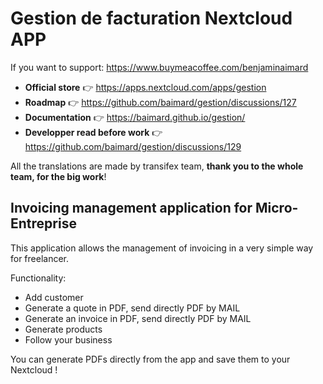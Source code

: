 # Gestion de facturation Nextcloud APP

If you want to support: https://www.buymeacoffee.com/benjaminaimard

* **Official store**                👉 https://apps.nextcloud.com/apps/gestion
* **Roadmap**                       👉 https://github.com/baimard/gestion/discussions/127
* **Documentation**                 👉 https://baimard.github.io/gestion/
* **Developper read before work**   👉 https://github.com/baimard/gestion/discussions/129

All the translations are made by transifex team, **thank you to the whole team, for the big work**!

## Invoicing management application for Micro-Entreprise

This application allows the management of invoicing in a very simple way for freelancer.

Functionality:

* Add customer
* Generate a quote in PDF, send directly PDF by MAIL
* Generate an invoice in PDF, send directly PDF by MAIL
* Generate products
* Follow your business

You can generate PDFs directly from the app and save them to your Nextcloud !
